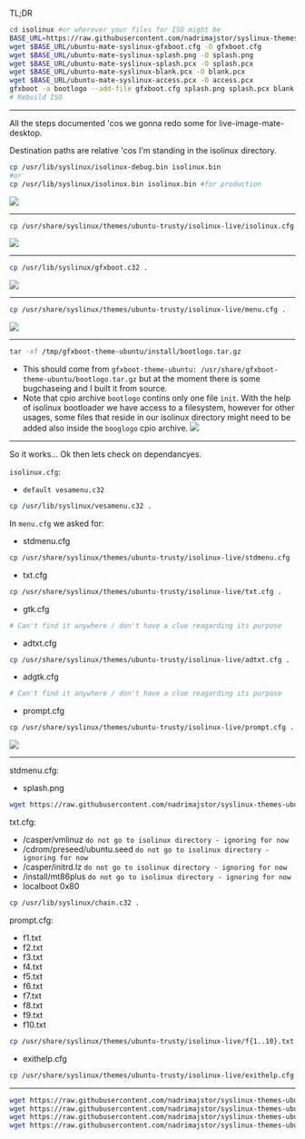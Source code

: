 TL;DR
``` bash
cd isolinux #or wherever your files for ISO might be
BASE_URL=https://raw.githubusercontent.com/nadrimajstor/syslinux-themes-ubuntu-mate/master
wget $BASE_URL/ubuntu-mate-syslinux-gfxboot.cfg -O gfxboot.cfg
wget $BASE_URL/ubuntu-mate-syslinux-splash.png -O splash.png
wget $BASE_URL/ubuntu-mate-syslinux-splash.pcx -O splash.pcx
wget $BASE_URL/ubuntu-mate-syslinux-blank.pcx -O blank.pcx
wget $BASE_URL/ubuntu-mate-syslinux-access.pcx -O access.pcx
gfxboot -a bootlogo --add-file gfxboot.cfg splash.png splash.pcx blank.pcx access.pcx
# Rebuild ISO
```
***


All the steps documented 'cos we gonna redo some for live-image-mate-desktop.

Destination paths are relative 'cos I'm standing in the isolinux directory.

``` bash
cp /usr/lib/syslinux/isolinux-debug.bin isolinux.bin
#or
cp /usr/lib/syslinux/isolinux.bin isolinux.bin #for production
```
![](docs/no_configuration_file_found.png)

***


``` bash
cp /usr/share/syslinux/themes/ubuntu-trusty/isolinux-live/isolinux.cfg .
```
![](docs/could_not_find_kernel_image_gfxboot.png)

***


``` bash
cp /usr/lib/syslinux/gfxboot.c32 .
```
![](docs/no_label_keywords_found.png)

***


``` bash
cp /usr/share/syslinux/themes/ubuntu-trusty/isolinux-live/menu.cfg .
```
![](docs/error_setting_up_gfxboot.png)

***


``` bash
tar -xf /tmp/gfxboot-theme-ubuntu/install/bootlogo.tar.gz
```
* This should come from `gfxboot-theme-ubuntu: /usr/share/gfxboot-theme-ubuntu/bootlogo.tar.gz` but at the moment there is some bugchaseing and I built it from source.
* Note that cpio archive `bootlogo` contins only one file `init`. With the help of isolinux bootloader we have access to a filesystem, however for other usages, some files that reside in our isolinux directory might need to be added also inside the `booglogo` cpio archive.
![](docs/blue_background_without_menu.png)

***

So it works... Ok then lets check on dependancyes.

`isolinux.cfg`:
* `default vesamenu.c32`
``` bash
cp /usr/lib/syslinux/vesamenu.c32 .
```

In `menu.cfg` we asked for:
* stdmenu.cfg
``` bash
cp /usr/share/syslinux/themes/ubuntu-trusty/isolinux-live/stdmenu.cfg .
```
* txt.cfg
``` bash
cp /usr/share/syslinux/themes/ubuntu-trusty/isolinux-live/txt.cfg .
```
* gtk.cfg
``` bash
# Can't find it anywhere / don't have a clue reagarding its purpose
```
* adtxt.cfg
``` bash
cp /usr/share/syslinux/themes/ubuntu-trusty/isolinux-live/adtxt.cfg .
```
* adgtk.cfg
``` bash
# Can't find it anywhere / don't have a clue reagarding its purpose
```
* prompt.cfg
``` bash
cp /usr/share/syslinux/themes/ubuntu-trusty/isolinux-live/prompt.cfg .
```
![](docs/blue_background_with_menu.png)
***

stdmenu.cfg:
* splash.png
``` bash
wget https://raw.githubusercontent.com/nadrimajstor/syslinux-themes-ubuntu-mate/master/ubuntu-mate-syslinux-splash.png -O splash.png
```

txt.cfg:
* /casper/vmlinuz `do not go to isolinux directory - ignoring for now`
* /cdrom/preseed/ubuntu.seed `do not go to isolinux directory - ignoring for now`
* /casper/initrd.lz `do not go to isolinux directory - ignoring for now`
* /install/mt86plus `do not go to isolinux directory - ignoring for now`
* localboot 0x80
``` bash
cp /usr/lib/syslinux/chain.c32 .
```

prompt.cfg:
* f1.txt
* f2.txt
* f3.txt
* f4.txt
* f5.txt
* f6.txt
* f7.txt
* f8.txt
* f9.txt
* f10.txt
``` bash
cp /usr/share/syslinux/themes/ubuntu-trusty/isolinux-live/f{1..10}.txt .
```
* exithelp.cfg
``` bash
cp /usr/share/syslinux/themes/ubuntu-trusty/isolinux-live/exithelp.cfg .
```

***

``` bash
wget https://raw.githubusercontent.com/nadrimajstor/syslinux-themes-ubuntu-mate/master/ubuntu-mate-syslinux-splash.pcx -O splash.pcx
wget https://raw.githubusercontent.com/nadrimajstor/syslinux-themes-ubuntu-mate/master/ubuntu-mate-syslinux-gfxboot.cfg -O gfxboot.cfg
wget https://raw.githubusercontent.com/nadrimajstor/syslinux-themes-ubuntu-mate/master/ubuntu-mate-syslinux-blank.pcx -O blank.pcx
wget https://raw.githubusercontent.com/nadrimajstor/syslinux-themes-ubuntu-mate/master/ubuntu-mate-syslinux-access.pcx -O access.pcx
```
